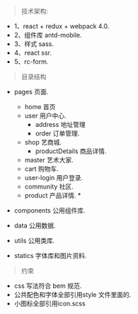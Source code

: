 
> 技术架构:
 * 1、react + redux + webpack 4.0. 
 * 2、组件库 antd-mobile.
 * 3、样式 sass.
 * 4、react ssr.
 * 5、rc-form.

> 目录结构
* pages  页面.
  * home 首页
  * user 用户中心.
    * address 地址管理
    * order 订单管理.
  * shop 艺商城.
    * productDetails 商品详情.
  * master 艺术大家.
  * cart 购物车.
  * user-login 用户登录.
  * community 社区.
  * product 产品详情.
    * 

* components   公用组件库.

* data   公用数据.

* utils  公用类库.

* statics  字体库和图片资料.

> 约束
* css 写法符合 bem 规范.
* 公共配色和字体全部引用style 文件里面的.
* 小图标全部引用icon.scss